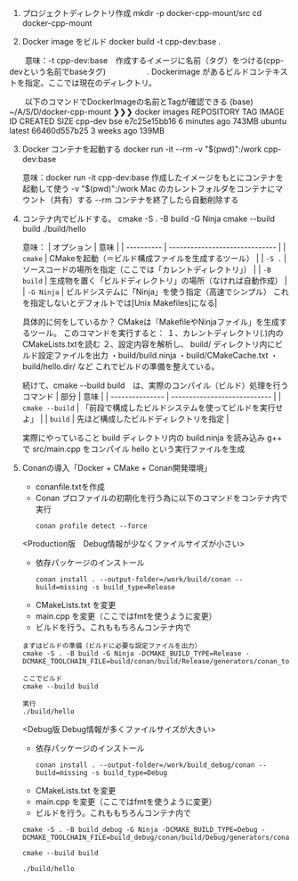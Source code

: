 
1. プロジェクトディレクトリ作成
   mkdir -p docker-cpp-mount/src
   cd docker-cpp-mount

2. Docker image をビルド
   docker build -t cpp-dev:base .

　　意味：-t cpp-dev:base　作成するイメージに名前（タグ）をつける(cpp-devという名前でbaseタグ)
　　　　　. Dockerimage があるビルドコンテキストを指定。ここでは現在のディレクトリ。

　　以下のコマンドでDockerImageの名前とTagが確認できる
    (base) ~/A/S/D/docker-cpp-mount ❯❯❯ docker images
    REPOSITORY                    TAG       IMAGE ID       CREATED         SIZE
    cpp-dev                       bse       e7c25e15bb16   6 minutes ago   743MB
    ubuntu                        latest    66460d557b25   3 weeks ago     139MB

3. Docker コンテナを起動する
   docker run -it --rm -v "$(pwd)":/work cpp-dev:base

    意味：docker run -it cpp-dev:base	作成したイメージをもとにコンテナを起動して使う
         -v "$(pwd)":/work	Mac のカレントフォルダをコンテナにマウント（共有）する
         --rm	コンテナを終了したら自動削除する

4. コンテナ内でビルドする。
    cmake -S . -B build -G Ninja
    cmake --build build
    ./build/hello

    意味：
    | オプション      | 意味                             |
    | ---------- | ------------------------------ |
    | `cmake`    | CMakeを起動（＝ビルド構成ファイルを生成するツール）   |
    | `-S .`     | ソースコードの場所を指定（ここでは「カレントディレクトリ」） |
    | `-B build` | 生成物を置く「ビルドディレクトリ」の場所（なければ自動作成） |
    | `-G Ninja` | ビルドシステムに「Ninja」を使う指定（高速でシンプル）  これを指定しないとデフォルトでは[Unix Makefiles]になる|

    具体的に何をしているか？
    CMakeは『MakefileやNinjaファイル」を生成するツール。
    このコマンドを実行すると：
    １、カレントディレクトリ(.)内のCMakeLists.txtを読む
    ２、設定内容を解析し、 build/ ディレクトリ内にビルド設定ファイルを出力
        ・build/build.ninja
        ・build/CMakeCache.txt
        ・build/hello.dir/ など
    これでビルドの準備を整えている。

    続けて、cmake --build build　は、実際のコンパイル（ビルド）処理を行うコマンド
    | 部分              | 意味                           |
    | --------------- | ---------------------------- |
    | `cmake --build` | 「前段で構成したビルドシステムを使ってビルドを実行せよ」 |
    | `build`         | 先ほど構成したビルドディレクトリを指定          |

    実際にやっていること
    build ディレクトリ内の build.ninja を読み込み
    g++ で src/main.cpp をコンパイル
    hello という実行ファイルを生成

5. Conanの導入「Docker + CMake + Conan開発環境」
    - conanfile.txtを作成
    - Conan プロファイルの初期化を行う為に以下のコマンドをコンテナ内で実行　
        ``` 
        conan profile detect --force
        ```
    <Production版　Debug情報が少なくファイルサイズが小さい>
    - 依存パッケージのインストール
        ```
        conan install . --output-folder=/work/build/conan --build=missing -s build_type=Release
        ```
    - CMakeLists.txt を変更
    - main.cpp を変更（ここではfmtを使うように変更）
    - ビルドを行う。これももちろんコンテナ内で
    ```
    まずはビルドの準備（ビルドに必要な設定ファイルを出力）
    cmake -S . -B build -G Ninja -DCMAKE_BUILD_TYPE=Release -DCMAKE_TOOLCHAIN_FILE=build/conan/build/Release/generators/conan_toolchain.cmake

    ここでビルド
    cmake --build build
    
    実行
    ./build/hello

    ```
    <Debug版 Debug情報が多くファイルサイズが大きい>
    - 依存パッケージのインストール
        ```
        conan install . --output-folder=/work/build_debug/conan --build=missing -s build_type=Debug
        ```
    - CMakeLists.txt を変更
    - main.cpp を変更（ここではfmtを使うように変更）
    - ビルドを行う。これももちろんコンテナ内で
    ```
    cmake -S . -B build_debug -G Ninja -DCMAKE_BUILD_TYPE=Debug -DCMAKE_TOOLCHAIN_FILE=build_debug/conan/build/Debug/generators/conan_toolchain.cmake

    cmake --build build
    
    ./build/hello

    ```

